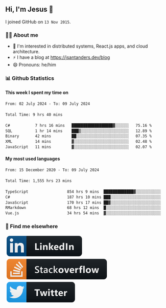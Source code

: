 ## Hi, I'm Jesus 👋

I joined GitHub on `13 Nov 2015`.

<!-- Talking about you -->

### 👨‍💻 About me

- 👦 I'm interested in distributed systems, React.js apps, and cloud architecture.
- ⚡️ I have a blog at <https://jsantanders.dev/blog>
- 😄 Pronouns: he/him

### 📊 Github Statistics

#### This week I spent my time on

<!--START_SECTION:weekly-->

```txt
From: 02 July 2024 - To: 09 July 2024

Total Time: 9 hrs 40 mins

C#           7 hrs 16 mins   ██████████████████▓░░░░░░   75.16 %
SQL          1 hr 14 mins    ███▒░░░░░░░░░░░░░░░░░░░░░   12.89 %
Binary       42 mins         ██░░░░░░░░░░░░░░░░░░░░░░░   07.35 %
XML          14 mins         ▓░░░░░░░░░░░░░░░░░░░░░░░░   02.48 %
JavaScript   11 mins         ▓░░░░░░░░░░░░░░░░░░░░░░░░   02.07 %
```

<!--END_SECTION:weekly-->

#### My most used languages

<!--START_SECTION:alltime-->

```txt
From: 15 December 2020 - To: 09 July 2024

Total Time: 1,555 hrs 23 mins

TypeScript                 854 hrs 9 mins  █████████████▓░░░░░░░░░░░   54.92 %
C#                         187 hrs 10 mins ███░░░░░░░░░░░░░░░░░░░░░░   12.03 %
JavaScript                 170 hrs 17 mins ██▓░░░░░░░░░░░░░░░░░░░░░░   10.95 %
RMarkdown                  68 hrs 12 mins  █░░░░░░░░░░░░░░░░░░░░░░░░   04.38 %
Vue.js                     34 hrs 54 mins  ▓░░░░░░░░░░░░░░░░░░░░░░░░   02.24 %
```

<!--END_SECTION:alltime-->

### 📢 Find me elsewhere

<p>
  <a target="_blank" href="https://linkedin.com/in/jsantanders">
    <img src="https://github.com/jsantanders/jsantanders/blob/master/img/linkedin.svg" alt="LinkedIn" style="vertical-align:top; margin:4px">
  </a>
  
  <a target="_blank" href="https://stackoverflow.com/users/7318331/jesus-santander">
    <img src="https://github.com/jsantanders/jsantanders/blob/master/img/stackoverflow.svg" alt="StackOverflow" style="vertical-align:top; margin:4px">
  </a>
  
  <a target="_blank" href="http://twitter.com/jsantanders">
    <img src="https://github.com/jsantanders/jsantanders/blob/master/img/twitter.svg" alt="Twitter" style="vertical-align:top; margin:4px">
  </a>
</p>
